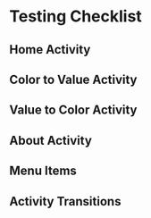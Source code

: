 # Testing Checklist

## Home Activity

## Color to Value Activity

## Value to Color Activity

## About Activity

## Menu Items

## Activity Transitions
